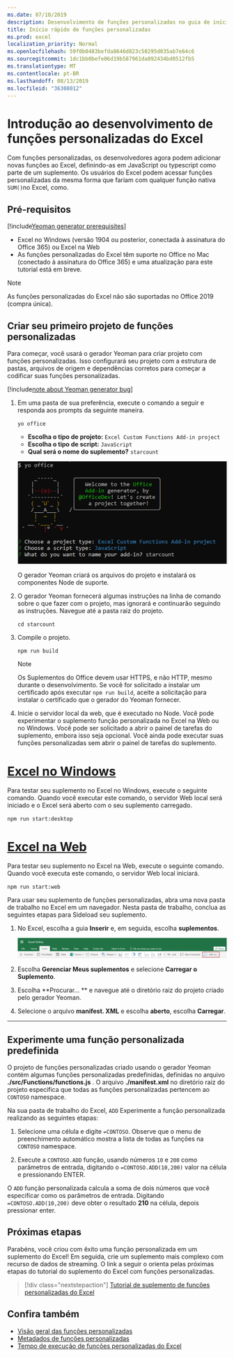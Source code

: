 ```yaml
---
ms.date: 07/10/2019
description: Desenvolvimento de funções personalizadas no guia de início rápido do Excel.
title: Início rápido de funções personalizadas
ms.prod: excel
localization_priority: Normal
ms.openlocfilehash: 59f0b0483befda8646d823c50295d035ab7e64c6
ms.sourcegitcommit: 1dc1bb0befe06d19b587961da892434bd0512fb5
ms.translationtype: MT
ms.contentlocale: pt-BR
ms.lasthandoff: 08/13/2019
ms.locfileid: "36308012"
---
```

# <a name="get-started-developing-excel-custom-functions"></a>Introdução ao desenvolvimento de funções personalizadas do Excel

Com funções personalizadas, os desenvolvedores agora podem adicionar novas funções ao Excel, definindo-as em JavaScript ou typescript como parte de um suplemento. Os usuários do Excel podem acessar funções personalizadas da mesma forma que fariam com qualquer função nativa `SUM()`no Excel, como.

## <a name="prerequisites"></a>Pré-requisitos

[!include[Yeoman generator prerequisites](../includes/quickstart-yo-prerequisites.md)]

* Excel no Windows (versão 1904 ou posterior, conectada à assinatura do Office 365) ou Excel na Web
* As funções personalizadas do Excel têm suporte no Office no Mac (conectado à assinatura do Office 365) e uma atualização para este tutorial está em breve.

>[!NOTE]
>As funções personalizadas do Excel não são suportadas no Office 2019 (compra única).

## <a name="build-your-first-custom-functions-project"></a>Criar seu primeiro projeto de funções personalizadas

Para começar, você usará o gerador Yeoman para criar projeto com funções personalizadas. Isso configurará seu projeto com a estrutura de pastas, arquivos de origem e dependências corretos para começar a codificar suas funções personalizadas.

[!include[note about Yeoman generator bug](../includes/note-yeoman-generator-bug-201908.md)]

1. Em uma pasta de sua preferência, execute o comando a seguir e responda aos prompts da seguinte maneira.

    ```command&nbsp;line
    yo office
    ```

    - **Escolha o tipo de projeto:** `Excel Custom Functions Add-in project`
    - **Escolha o tipo de script:** `JavaScript`
    - **Qual será o nome do suplemento?** `starcount`

    ![O gerador Yeoman para suplementos do Office solicita funções personalizadas](../images/starcountPrompt.png)

    O gerador Yeoman criará os arquivos do projeto e instalará os componentes Node de suporte.

2. O gerador Yeoman fornecerá algumas instruções na linha de comando sobre o que fazer com o projeto, mas ignorará e continuarão seguindo as instruções. Navegue até a pasta raiz do projeto.

    ```command&nbsp;line
    cd starcount
    ```

3. Compile o projeto. 

    ```command&nbsp;line
    npm run build
    ```

    > [!NOTE]
    > Os Suplementos do Office devem usar HTTPS, e não HTTP, mesmo durante o desenvolvimento. Se você for solicitado a instalar um certificado após executar `npm run build`, aceite a solicitação para instalar o certificado que o gerador do Yeoman fornecer.

4. Inicie o servidor local da web, que é executado no Node. Você pode experimentar o suplemento função personalizada no Excel na Web ou no Windows. Você pode ser solicitado a abrir o painel de tarefas do suplemento, embora isso seja opcional. Você ainda pode executar suas funções personalizadas sem abrir o painel de tarefas do suplemento.

# <a name="excel-on-windowstabexcel-windows"></a>[Excel no Windows](#tab/excel-windows)

Para testar seu suplemento no Excel no Windows, execute o seguinte comando. Quando você executar este comando, o servidor Web local será iniciado e o Excel será aberto com o seu suplemento carregado.

```command&nbsp;line
npm run start:desktop
```

# <a name="excel-on-the-webtabexcel-online"></a>[Excel na Web](#tab/excel-online)

Para testar seu suplemento no Excel na Web, execute o seguinte comando. Quando você executa este comando, o servidor Web local iniciará.

```command&nbsp;line
npm run start:web
```

Para usar seu suplemento de funções personalizadas, abra uma nova pasta de trabalho no Excel em um navegador. Nesta pasta de trabalho, conclua as seguintes etapas para Sideload seu suplemento.

1. No Excel, escolha a guia **Inserir** e, em seguida, escolha **suplementos**.

   ![Inserir faixa de opções no Excel na Web com o ícone meus suplementos realçado](../images/excel-cf-online-register-add-in-1.png)
   
2. Escolha **Gerenciar Meus suplementos** e selecione **Carregar o Suplemento**.

3. Escolha **Procurar... ** e navegue até o diretório raiz do projeto criado pelo gerador Yeoman.

4. Selecione o arquivo **manifest. XML** e escolha **aberto**, escolha **Carregar**.

---

## <a name="try-out-a-prebuilt-custom-function"></a>Experimente uma função personalizada predefinida

O projeto de funções personalizadas criado usando o gerador Yeoman contém algumas funções personalizadas predefinidas, definidas no arquivo **./src/Functions/functions.js** . O arquivo **./manifest.xml** no diretório raiz do projeto especifica que todas as funções personalizadas pertencem ao `CONTOSO` namespace.

Na sua pasta de trabalho do Excel, `ADD` Experimente a função personalizada realizando as seguintes etapas:

1. Selecione uma célula e digite `=CONTOSO`. Observe que o menu de preenchimento automático mostra a lista de todas as funções na `CONTOSO` namespace.

2. Execute a `CONTOSO.ADD` função, usando números `10` e `200` como parâmetros de entrada, digitando o `=CONTOSO.ADD(10,200)` valor na célula e pressionando ENTER.

O `ADD` função personalizada calcula a soma de dois números que você especificar como os parâmetros de entrada. Digitando `=CONTOSO.ADD(10,200)` deve obter o resultado **210** na célula, depois pressionar enter.

## <a name="next-steps"></a>Próximas etapas

Parabéns, você criou com êxito uma função personalizada em um suplemento do Excel! Em seguida, crie um suplemento mais complexo com recurso de dados de streaming. O link a seguir o orienta pelas próximas etapas do tutorial do suplemento do Excel com funções personalizadas.

> [!div class="nextstepaction"]
> [Tutorial de suplemento de funções personalizadas do Excel](../tutorials/excel-tutorial-create-custom-functions.md#create-a-custom-function-that-requests-data-from-the-web
)

## <a name="see-also"></a>Confira também

* [Visão geral das funções personalizadas](../excel/custom-functions-overview.md)
* [Metadados de funções personalizadas](../excel/custom-functions-json.md)
* [Tempo de execução de funções personalizadas do Excel](../excel/custom-functions-runtime.md)